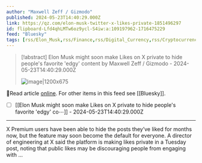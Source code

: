 ```yaml
---
author: "Maxwell Zeff / Gizmodo"
published: 2024-05-23T14:40:29.000Z
link: https://qz.com/elon-musk-twitter-x-likes-private-1851496297
id: flipboard-Lfd4qhLMTw6oz9ycl-S4iw:a:109197962-1716475229
feed: "Bluesky"
tags: [rss/Elon_Musk,rss/Finance,rss/Digital_Currency,rss/Cryptocurrency,rss/Bluesky]
---
```

> [!abstract] Elon Musk might soon make Likes on X private to hide people's favorite 'edgy' content by Maxwell Zeff / Gizmodo - 2024-05-23T14:40:29.000Z
>
> ![image|1200x675](https://i.kinja-img.com/image/upload/c_fill,h_675,pg_1,q_80,w_1200/d0f0eb517862fbf31791896b080b14e1.jpg)

🔗Read article [online](https://qz.com/elon-musk-twitter-x-likes-private-1851496297). For other items in this feed see [[Bluesky]].

- [ ] [[Elon Musk might soon make Likes on X private to hide people's favorite 'edgy' co⋯]] - 2024-05-23T14:40:29.000Z
- - -
X Premium users have been able to hide the posts they’ve liked for months now, but the feature may soon become the default for everyone. A director of engineering at X said the platform is making likes private in a Tuesday post, noting that public likes may be discouraging people from engaging with …
